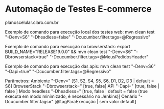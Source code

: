 # Automação de Testes E-commerce
planoscelular.claro.com.br

Exemplo de comando para execução local dos testes web:
mvn clean test "-Denv=S6" "-Dheadless=false" "-Dcucumber.filter.tags=@Regressivo"

Exemplo de comando para execução na browserstack:
export BUILD_NAME="RELEASE19.0.0" && mvn clean test "-Denv=S6" "-Dbrowserstack=true" "-Dcucumber.filter.tags=@MeusPedidosHeader"

Exemplo de comando para execução das apis:
mvn clean test "-Denv=S6" "-Dapi=true" "-Dcucumber.filter.tags=@Regressivo"

Parâmetros:
Ambiente            "-Denv=" [S1, S2, S4, S5, S6, D1, D2, D3 | default = S6]
BrowserStack        "-Dbrowserstack=" [true, false]
API                 "-Dapi=" [true, false | false ]
Modo headless       "-Dheadless=" [true, false | default = false (true executa em modo minimizado, é necessário no Jenkins)]
Cenário             "-Dcucumber.filter.tags=" [@tagParaExecução | sem valor default]